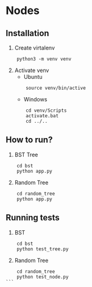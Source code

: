 # Nodes

## Installation
1. Create virtalenv
```
    python3 -m venv venv
```
2. Activate venv
    - Ubuntu
    ```
        source venv/bin/active
    ```
    - Windows
    ```
        cd venv/Scripts
        activate.bat
        cd ../..
    ```
## How to run?
1. BST Tree
```
    cd bst
    python app.py
```
2. Random Tree
```
    cd random_tree
    python app.py
```
## Running tests
1. BST
```
    cd bst
    python test_tree.py
```
2. Random Tree
```
    cd random_tree
    python test_node.py
```￼